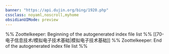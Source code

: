 ```yaml
---
banner: "https://api.dujin.org/bing/1920.php"
cssclass: noyaml,noscroll,myhome
obsidianUIMode: preview
---
```


%% Zoottelkeeper: Beginning of the autogenerated index file list  %%
 [[70-电子信息技术/模拟电子技术基础|模拟电子技术基础]]
%% Zoottelkeeper: End of the autogenerated index file list  %%
